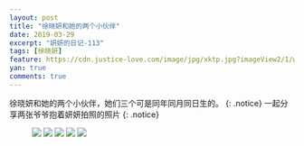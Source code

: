 ```yaml
---
layout: post
title: "徐晓妍和她的两个小伙伴"
date: 2019-03-29
excerpt: "妍妍的日记-113"
tags: [徐晓妍]
feature: https://cdn.justice-love.com/image/jpg/xktp.jpg?imageView2/1/w/1200/h/500
yan: true
comments: true
---
```

徐晓妍和她的两个小伙伴，她们三个可是同年同月同日生的。
{: .notice}
一起分享两张爷爷抱着妍妍拍照的照片
{: .notice}
<figure>
    <img src="{{ site.staticUrl }}/yanyan/image/sangexiaohuoban5.jpg?imageMogr2/auto-orient" />
    <img src="{{ site.staticUrl }}/yanyan/image/sangexiaohuoban1.jpg?imageMogr2/auto-orient" />
    <img src="{{ site.staticUrl }}/yanyan/image/sangexiaohuoban3.jpg?imageMogr2/auto-orient" />
    <img src="{{ site.staticUrl }}/yanyan/image/sangexiaohuoban2.jpg?imageMogr2/auto-orient" />
    <img src="{{ site.staticUrl }}/yanyan/image/sangexiaohuoban4.jpg?imageMogr2/auto-orient" />
</figure>
